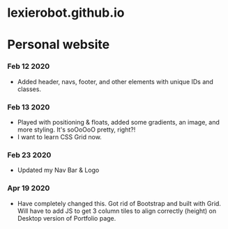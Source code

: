 # lexierobot.github.io
# Personal website

### Feb 12 2020
- Added header, navs, footer, and other elements with unique IDs and classes.

### Feb 13 2020
- Played with positioning & floats, added some gradients, an image, and more styling. It's soOoOoO pretty, right?!
- I want to learn CSS Grid now.

### Feb 23 2020
- Updated my Nav Bar & Logo

### Apr 19 2020
- Have completely changed this. Got rid of Bootstrap and built with Grid. Will have to add JS to get 3 column tiles to align correctly (height) on Desktop version of Portfolio page.
